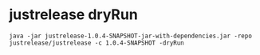 # justrelease dryRun
```java -jar justrelease-1.0.4-SNAPSHOT-jar-with-dependencies.jar -repo justrelease/justrelease -c 1.0.4-SNAPSHOT -dryRun```

